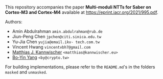 
This repository accompanies the paper **Multi-moduli NTTs for Saber on Cortex-M3 and Cortex-M4** available at https://eprint.iacr.org/2021/995.pdf.

Authors:
- Amin Abdulrahman `amin.abdulrahman@rub.de`
- Jiun-Peng Chen `jpchen@citi.sinica.edu.tw`
- Yu-Jia Chen `yujia@email.ikv- tech.com.tw`
- Vincent Hwang `vincentvbh7@gmail.com`
- [Matthias J. Kannwischer](https://kannwischer.eu/) `<matthias@kannwischer.eu>`
- [Bo-Yin Yang](https://homepage.iis.sinica.edu.tw/pages/byyang/) `<by@crypto.tw>`

For building implementations, please refer to the `README.md`'s in the folders `masked` and `unmasked`.



